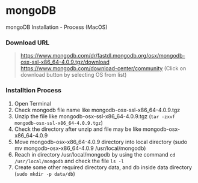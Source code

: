 # mongoDB
mongoDB Installation - Process (MacOS)
### Download URL
> https://www.mongodb.com/dr/fastdl.mongodb.org/osx/mongodb-osx-ssl-x86_64-4.0.9.tgz/download
> https://www.mongodb.com/download-center/community (Click on download button by selecting OS from list)

### Installtion Process
 1. Open Terminal
 2. Check mongodb file name like mongodb-osx-ssl-x86_64-4.0.9.tgz
 3. Unzip the file like mongodb-osx-ssl-x86_64-4.0.9.tgz (`tar -zxvf mongodb-osx-ssl-x86_64-4.0.9.tgz`)
 4. Check the directory after unzip and file may be like mongodb-osx-x86_64-4.0.9
 5. Move mongodb-osx-x86_64-4.0.9 directory into local directory (sudo mv mongodb-osx-x86_64-4.0.9 /usr/local/mongodb)
 6. Reach in directory /usr/local/mongodb by using the command `cd /usr/local/mongodb` and check the file `ls -l`
 7. Create some other required directory data, and db inside data directory (`sudo mkdir -p data/db`)
 
